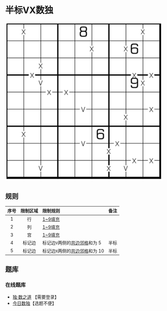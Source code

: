 # 半标VX数独

![题](../../../../../../images/sudoku/半标VX数独.png)

## 规则

| 序号  | 限制区域 | 限制规则                 | 备注  |
|:---:|:----:|:---------------------|:---:|
|  1  |  行   | [1~9填充]             |     |
|  2  |  列   | [1~9填充]             |     |
|  3  |  宫   | [1~9填充]             |     |
|  4  | 标记边  | 标记边`V`两侧的[共边邻格]和为 5  | 半标  |
|  5  | 标记边  | 标记边`X`两侧的[共边邻格]和为 10 | 半标  |

## 题库

### 在线题库

- [独·数之道](http://www.sudokufans.org.cn/lx/game.index.php?type=vxb) 【需要登录】
- [今日数独]【选题不便】

[1~9填充]: ../../../../../../rules.md#1to9填充

[共边邻格]: ../../../../../../rules.md#共边邻格

[今日数独]: https://cn.sudoku.today/g-xv-sudoku/
